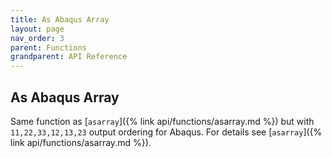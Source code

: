```yaml
---
title: As Abaqus Array
layout: page
nav_order: 3
parent: Functions
grandparent: API Reference
---
```


## As Abaqus Array

Same function as [`asarray`]({% link api/functions/asarray.md %}) but with `11,22,33,12,13,23` output ordering for Abaqus. For details see [`asarray`]({% link api/functions/asarray.md %}).